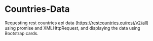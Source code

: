 # Countries-Data

Requesting rest countries api data (https://restcountries.eu/rest/v2/all) using promise and XMLHttpRequest, and displaying the data using Bootstrap cards.
